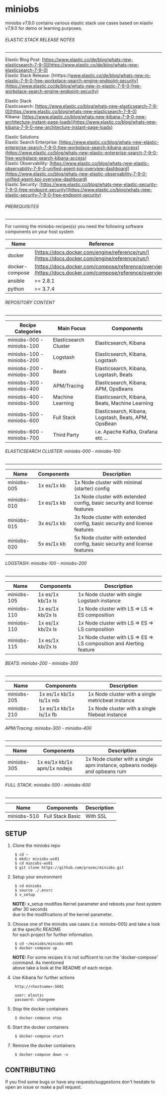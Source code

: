 # miniobs

miniobs v7.9.0 contains various elastic stack use cases based on elastiv v7.9.0 for demo or learning purposes.

###### ELASTIC STACK RELEASE NOTES
---
Elastic Blog Post: [https://www.elastic.co/de/blog/whats-new-elasticsearch-7-9-0](https://www.elastic.co/de/blog/whats-new-elasticsearch-7-9-0) <br/>
Elastic Stack Release: [hhttps://www.elastic.co/de/blog/whats-new-in-elastic-7-9-0-free-workplace-search-engine-endpoint-security](https://www.elastic.co/de/blog/whats-new-in-elastic-7-9-0-free-workplace-search-engine-endpoint-security) <br/>

Elastic Stack <br/>
Elasticsearch: [https://www.elastic.co/blog/whats-new-elasticsearch-7-9-0](https://www.elastic.co/blog/whats-new-elasticsearch-7-9-0) <br/>
Kibana: [https://www.elastic.co/blog/whats-new-kibana-7-9-0-new-architecture-instant-page-loads](https://www.elastic.co/blog/whats-new-kibana-7-9-0-new-architecture-instant-page-loads) <br/>

Elastic Solutions <br/>
Elastic Search Enterprise: [https://www.elastic.co/blog/whats-new-elastic-enterprise-search-7-9-0-free-workplace-search-kibana-access](https://www.elastic.co/blog/whats-new-elastic-enterprise-search-7-9-0-free-workplace-search-kibana-access) <br/>
Elastic Observability: [https://www.elastic.co/blog/whats-new-elastic-observability-7-9-0-unified-agent-kpi-overview-dashboard](https://www.elastic.co/blog/whats-new-elastic-observability-7-9-0-unified-agent-kpi-overview-dashboard) <br/>
Elastic Security: [https://www.elastic.co/blog/whats-new-elastic-security-7-9-0-free-endpoint-security](https://www.elastic.co/blog/whats-new-elastic-security-7-9-0-free-endpoint-security) <br/>


###### PREREQUISITES
---
For running the miniobs-recipes(s) you need the following software components on your host system

Name           | Reference    
-------------- | --------------- 
docker         | [https://docs.docker.com/engine/reference/run/](https://docs.docker.com/engine/reference/run/)
docker-compose | [https://docs.docker.com/compose/reference/overview/](https://docs.docker.com/compose/reference/overview/)
ansible        | >= 2.8.1
python         | >= 3.7.4

###### REPOSITORY CONTENT
---

Recipe Categories         | Main Focus             | Components
--------------------------|------------------------|-----------------------------------------------------------------------
miniobs-000 - miniobs-100 | Elasticsearch Cluster  | Elasticsearch, Kibana
miniobs-100 - miniobs-200 | Logstash               | Elasticsearch, Kibana, Logstash
miniobs-200 - miniobs-300 | Beats                  | Elasticsearch, Kibana, Logstash, Beats
miniobs-300 - miniobs-400 | APM/Tracing            | Elasticsearch, Kibana, APM, OpsBeans
miniobs-400 - miniobs-500 | Machine Learning       | Elasticsearch, Kibana, Beats, Machine Learning
miniobs-500 - miniobs-600 | Full Stack             | Elasticsearch, Kibana, Logstash, Beats, APM, OpsBean
miniobs-600 - miniobs-700 | Third Party            | i.e. Apache Kafka, Grafana etc ...

###### ELASTICSEARCH CLUSTER: miniobs-000 - miniobs-100 
---

Name         | Components                   | Description
-------------|------------------------------|------------------------------------------------------------------------------------------
miniobs-005  | 1x es/1x kb                  | 1x Node cluster with minimal (starter) config 
miniobs-010  | 1x es/1x kb                  | 1x Node cluster with extended config, basic security and license features
miniobs-015  | 3x es/1x kb                  | 3x Node cluster with extended config, basic security and license features
miniobs-020  | 5x es/1x kb                  | 5x Node cluster with extended config, basic security and license features


###### LOGSTASH: miniobs-100 - miniobs-200
---

Name         | Components                   | Description
-------------|------------------------------|------------------------------------------------------------------------------------------
miniobs-105  | 1x es/1x kb/1x ls            | 1x Node cluster with single Logstash instance
miniobs-110  | 1x es/1x kb/2x ls            | 1x Node cluster with LS => LS => ES composition
miniobs-110  | 1x es/1x kb/2x ls            | 1x Node cluster with LS => ES => LS composition
miniobs-115  | 1x es/1x kb/2x ls            | 1x Node cluster with LS => ES => LS composition and Alerting feature


###### BEATS: miniobs-200 - miniobs-300
---
Name         | Components                   | Description
-------------|------------------------------|------------------------------------------------------------------------------------------
miniobs-205  | 1x es/1x kb/1x ls/1x mb      | 1x Node cluster with a single metricbeat instance
miniobs-210  | 1x es/1x kb/1x ls/1x fb      | 1x Node cluster with a single filebeat instance


###### APM/Tracing: miniobs-300 - miniobs-400
---
Name         | Components                   | Description
-------------|------------------------------|------------------------------------------------------------------------------------------
miniobs-305  | 1x es/1x kb/1x apm/1x nodejs | 1x Node cluster with a single apm instance, opbeans nodejs and opbeans rum


###### FULL STACK: miniobs-500 - miniobs-600
---
Name         | Components                   | Description
-------------|------------------------------|------------------------------------------------------------------------------------------
miniobs-510  | Full Stack Basic             | With SSL


SETUP
---

1. Clone the miniobs repo

        $ cd ~
        $ mkdir miniobs-ws01
        $ cd miniobs-ws01
        $ git clone https://github.com/prosmc/miniobs.git

2. Setup your environment

        $ cd miniobs
        $ source ./.envrc
        $ x_setup

    **NOTE:** x_setup modifies Kernel parameter and reboots your host system after 30 seconds\
    due to the modifications of the kernel parameter.
      
3. Choose one of the miniobs use cases (i.e. miniobs-005) and take a look at the specific README\
   for each project for further information.

        $ cd ~/miniobs/miniobs-005
        $ docker-compose up

   **NOTE:** For some recipes it is not sufficent to run the 'docker-compose' command. As mentioned\
   above take a look at the README of each recipe.

4. Use Kibana for further actions

        http://<hostname>:5601

        user: elastic
        password: changeme

5. Stop the docker containers

        $ docker-compose stop

6. Start the docker containers

        $ docker-compose start  

5. Remove the docker containers

        $ docker-compose down -v

CONTRIBUTING
---
If you find some bugs or have any requests/suggestions don't hesitate to open an issue or make a pull request.
